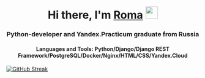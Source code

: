 <h1 align="center">Hi there, I'm <a href="https://daniilshat.ru/" target="_blank">Roma</a> 
<img src="https://github.com/blackcater/blackcater/raw/main/images/Hi.gif" height="32"/></h1>
<h3 align="center">Python-developer and Yandex.Practicum graduate from Russia</h3>

<h4 align="center">Languages and Tools: Python/Django/Django REST Framework/PostgreSQL/Docker/Nginx/HTML/CSS/Yandex.Cloud</h4>


[![GitHub Streak](https://github-readme-streak-stats.herokuapp.com/?user=RomaLosev)](https://git.io/streak-stats)


